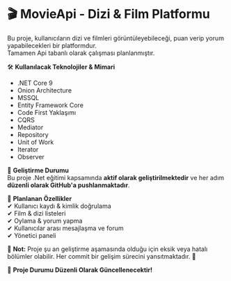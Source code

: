 # 🎬 MovieApi - Dizi & Film Platformu  

Bu proje, kullanıcıların dizi ve filmleri görüntüleyebileceği, puan verip yorum yapabilecekleri bir platformdur.  
Tamamen Api tabanlı olarak çalışması planlanmıştır.

🛠 **Kullanılacak Teknolojiler & Mimari**  
- .NET Core 9  
- Onion Architecture  
- MSSQL
- Entity Framework Core
- Code First Yaklaşımı      
- CQRS  
- Mediator  
- Repository  
- Unit of Work  
- Iterator  
- Observer  


🚀 **Geliştirme Durumu**  
Bu proje .Net eğitimi kapsamında **aktif olarak geliştirilmektedir** ve her adım **düzenli olarak GitHub'a pushlanmaktadır**.  

📌 **Planlanan Özellikler**  
✔ Kullanıcı kaydı & kimlik doğrulama  
✔ Film & dizi listeleri  
✔ Oylama & yorum yapma  
✔ Kullanıcılar arası mesajlaşma ve forum  
✔ Yönetici paneli  

  
📢 **Not:** Proje şu an geliştirme aşamasında olduğu için eksik veya hatalı bölümler olabilir. Her commit bir gelişim sürecini yansıtmaktadır. 🎯

📝 **Proje Durumu Düzenli Olarak Güncellenecektir!**  
